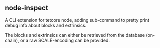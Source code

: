 ## node-inspect

A CLI extension for tetcore node, adding sub-command to pretty print debug info
about blocks and extrinsics.

The blocks and extrinsics can either be retrieved from the database (on-chain),
or a raw SCALE-encoding can be provided.

